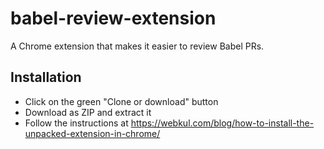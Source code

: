 # babel-review-extension

A Chrome extension that makes it easier to review Babel PRs.

## Installation

- Click on the green "Clone or download" button
- Download as ZIP and extract it
- Follow the instructions at https://webkul.com/blog/how-to-install-the-unpacked-extension-in-chrome/
